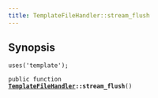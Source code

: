 ```yaml
---
title: TemplateFileHandler::stream_flush
---
```


## Synopsis

<code>uses('template');</code>

<code>public function <b><a href="TemplateFileHandler">TemplateFileHandler</a>::stream_flush</b>()</code>

